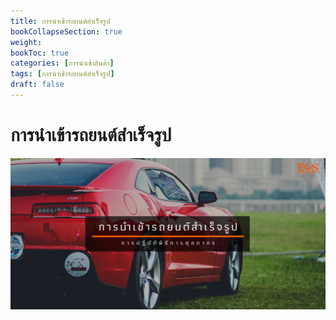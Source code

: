 ```yaml
---
title: การนำเข้ารถยนต์สำเร็จรูป
bookCollapseSection: true
weight: 
bookToc: true
categories: [การนำเข้าสินค้า]
tags: [การนำเข้ารถยนต์สำเร็จรูป]
draft: false
---
```


การนำเข้ารถยนต์สำเร็จรูป
=====

![](https://github.com/ecs-support/knowledge-center/raw/master/img/cover/import-car.png)
